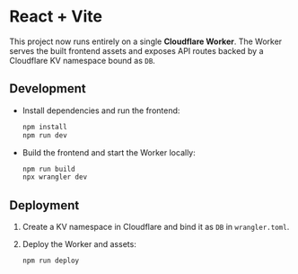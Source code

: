 # React + Vite

This project now runs entirely on a single **Cloudflare Worker**. The Worker serves the built frontend assets and exposes API routes backed by a Cloudflare KV namespace bound as `DB`.

## Development

- Install dependencies and run the frontend:

  ```bash
  npm install
  npm run dev
  ```

- Build the frontend and start the Worker locally:

  ```bash
  npm run build
  npx wrangler dev
  ```

## Deployment

1. Create a KV namespace in Cloudflare and bind it as `DB` in `wrangler.toml`.
2. Deploy the Worker and assets:

   ```bash
   npm run deploy
   ```
